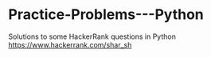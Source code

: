 # Practice-Problems---Python
Solutions to some HackerRank questions in Python
https://www.hackerrank.com/shar_sh

